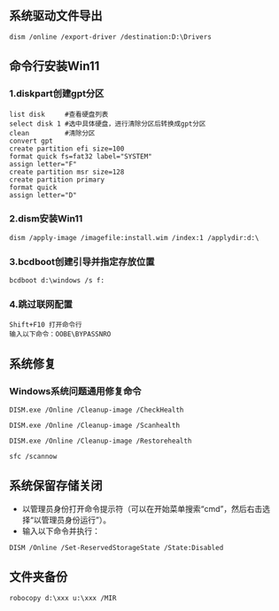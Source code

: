 ## 系统驱动文件导出
~~~
dism /online /export-driver /destination:D:\Drivers
~~~
## 命令行安装Win11
### 1.diskpart创建gpt分区
~~~
list disk     #查看硬盘列表
select disk 1 #选中具体硬盘，进行清除分区后转换成gpt分区
clean         #清除分区
convert gpt
create partition efi size=100
format quick fs=fat32 label="SYSTEM"
assign letter="F"
create partition msr size=128
create partition primary
format quick
assign letter="D"
~~~
### 2.dism安装Win11
~~~
dism /apply-image /imagefile:install.wim /index:1 /applydir:d:\
~~~
### 3.bcdboot创建引导并指定存放位置
~~~
bcdboot d:\windows /s f:
~~~
### 4.跳过联网配置
~~~
Shift+F10 打开命令行
输入以下命令：OOBE\BYPASSNRO
~~~
## 系统修复
### Windows系统问题通用修复命令
~~~
DISM.exe /Online /Cleanup-image /CheckHealth
~~~
~~~
DISM.exe /Online /Cleanup-image /Scanhealth
~~~
~~~
DISM.exe /Online /Cleanup-image /Restorehealth
~~~
~~~
sfc /scannow
~~~
## 系统保留存储关闭
- 以管理员身份打开命令提示符（可以在开始菜单搜索“cmd”，然后右击选择“以管理员身份运行”）。
- 输入以下命令并执行：
~~~
DISM /Online /Set-ReservedStorageState /State:Disabled
~~~
## 文件夹备份
~~~
robocopy d:\xxx u:\xxx /MIR
~~~
